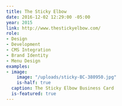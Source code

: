 ```yaml
---
title: The Sticky Elbow
date: 2016-12-02 12:29:00 -05:00
year: 2015
link: http://www.thestickyelbow.com/
role:
- Design
- Development
- CMS Integration
- Brand Identity
- Menu Design
examples:
- image:
    image: "/uploads/sticky-BC-380950.jpg"
    is-half: true
  caption: The Sticky Elbow Business Card
  is-featured: true
---
```


